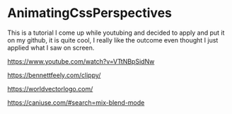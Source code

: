# AnimatingCssPerspectives

This is a tutorial I come up while youtubing and decided to apply and put it on my github, it is quite cool, I really like the outcome even thought I just applied what I saw on screen.

https://www.youtube.com/watch?v=VTtNBpSidNw

https://bennettfeely.com/clippy/

https://worldvectorlogo.com/

https://caniuse.com/#search=mix-blend-mode